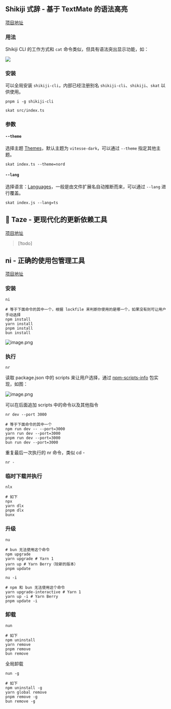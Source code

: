 ## Shikiji 式辞 - 基于 TextMate 的语法高亮

[项目地址](https://github.com/antfu/shikiji)

### 用法

Shikiji CLI 的工作方式和 `cat` 命令类似，但具有语法突出显示功能，如：

![](https://cdn.jsdelivr.net/gh/fengstats/blogcdn@main/2023/Shikiji%20%E5%92%8C%20cat%20%E5%AF%B9%E6%AF%94%E5%9B%BE.png)

### 安装

可以全局安装 `shikiji-cli`，内部已经注册别名 `shikiji-cli`、`shikiji`、`skat` 以供使用。

```shell
pnpm i -g shikiji-cli

skat src/index.ts
```

### 参数

#### `--theme`

选择主题 [Themes](https://shikiji.netlify.app/themes)，默认主题为 `vitesse-dark`，可以通过 `--theme` 指定其他主题。

```shell
skat index.ts --theme=nord
```

#### `--lang`

选择语言：[Languages](https://shikiji.netlify.app/languages)，一般是由文件扩展名自动推断而来，可以通过 `--lang` 进行覆盖。

```shell
skat index.js --lang=ts
```

## 🥦 Taze - 更现代化的更新依赖工具

[项目地址](https://github.com/antfu/taze)

> [!todo]

## ni - 正确的使用包管理工具

[项目地址](https://github.com/antfu/ni)

### 安装

```shell
ni

# 等于下面命令的其中一个，根据 lockfile 来判断你使用的是哪一个，如果没有则可让用户手动选择
npm install
yarn install
pnpm install
bun install
```

![image.png](https://cdn.jsdelivr.net/gh/fengstats/blogcdn@main/2023/20230728181542.png)

### 执行

```shell
nr
```

读取 package.json 中的 scripts 来让用户选择，通过 [npm-scripts-info](https://www.npmjs.com/package/npm-scripts-info) 包实现，如图：

![image.png](https://cdn.jsdelivr.net/gh/fengstats/blogcdn@main/2023/20230728181925.png)

可以在后面追加 scripts 中的命令以及其他指令

```shell
nr dev --port 3000

# 等于下面命令的其中一个
npm run dev -- --port=3000
yarn run dev --port=3000
pnpm run dev --port=3000
bun run dev --port=3000
```

重复最后一次执行的 nr 命令，类似 cd -

```shell
nr -
```

### 临时下载并执行

```shell
nlx

# 如下
npx
yarn dlx
pnpm dlx
bunx
```

### 升级

```shell
nu

# bun 无法使用这个命令
npm upgrade
yarn upgrade # Yarn 1
yarn up # Yarn Berry（较新的版本）
pnpm update
```

```shell
nu -i

# npm 和 bun 无法使用这个命令
yarn upgrade-interactive # Yarn 1
yarn up -i # Yarn Berry
pnpm update -i
```

### 卸载

```shell
nun

# 如下
npm uninstall
yarn remove
pnpm remove
bun remove
```

全局卸载

```shell
nun -g

# 如下
npm uninstall -g
yarn global remove
pnpm remove -g
bun remove -g
```
